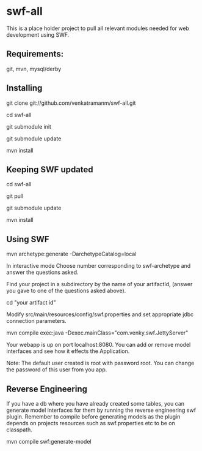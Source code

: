 swf-all
=======

This is a place holder project to pull all relevant modules needed for web development using  SWF. 

Requirements:
-------------
git, mvn, mysql/derby  

Installing
------------

git clone git://github.com/venkatramanm/swf-all.git 

cd swf-all

git submodule init

git submodule update

mvn install 

Keeping SWF updated
-------------------
cd swf-all

git pull

git submodule update

mvn install 

Using SWF
-----------

mvn archetype:generate -DarchetypeCatalog=local 

In interactive mode Choose number corresponding to swf-archetype and answer the questions asked.  

Find your project in a subdirectory by the name of your artifactId, (answer you gave to one of the questions asked above). 

cd "your artifact id"

Modify src/main/resources/config/swf.properties and set appropriate jdbc connection parameters. 

mvn compile exec:java -Dexec.mainClass="com.venky.swf.JettyServer"

Your webapp is up on port localhost:8080. You can add or remove model interfaces and see how it effects the Application.  

Note: The default user created is root with password root. You can change the password of this user from you app. 


Reverse Engineering
------------------
If you have a db where you have already created some tables, you can generate model interfaces for them by running the reverse engineering swf plugin. Remember to compile before generating models as the plugin depends on projects resources such as swf.properties etc to be on classpath. 

mvn compile swf:generate-model 



